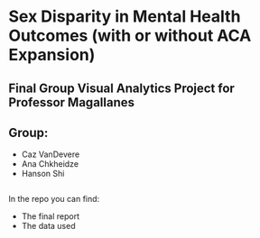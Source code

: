 # Sex Disparity in Mental Health Outcomes (with or without ACA Expansion)
## Final Group Visual Analytics Project for Professor Magallanes

## Group:

* Caz VanDevere
* Ana Chkheidze
* Hanson Shi


<img scr="https://github.com/cazvan/599B_Final/blob/master/Team%20Photo.png">


In the repo you can find:
* The final report
* The data used 
